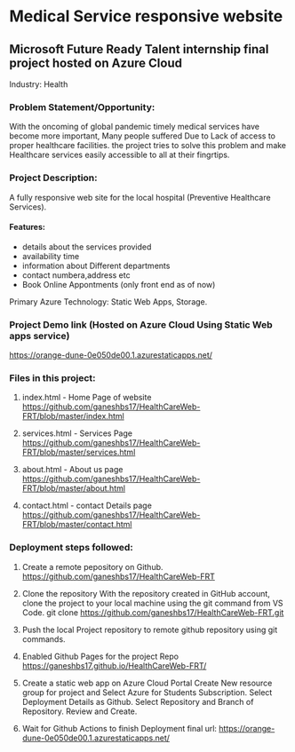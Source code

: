 # Medical Service responsive website

## Microsoft Future Ready Talent internship final project hosted on Azure Cloud

Industry: Health

### Problem Statement/Opportunity:
With the oncoming of global pandemic timely medical services have become more important, Many people suffered Due to Lack of access to proper healthcare facilities.
the project tries to solve this problem and make Healthcare services easily accessible to all at their fingrtips.

### Project Description:
A fully responsive web site for the local hospital (Preventive Healthcare Services).

#### Features:
  * details about the services provided
  * availability time 
  * information about Different departments
  * contact numbera,address etc
  * Book Online Appontments (only front end as of now)

Primary Azure Technology: Static Web Apps,  Storage.


### Project Demo link (Hosted on Azure Cloud Using Static Web apps service)
https://orange-dune-0e050de00.1.azurestaticapps.net/

### Files in this project:

1. index.html - Home Page of website
   https://github.com/ganeshbs17/HealthCareWeb-FRT/blob/master/index.html

2. services.html - Services Page
   https://github.com/ganeshbs17/HealthCareWeb-FRT/blob/master/services.html 
  
3. about.html - About us page
   https://github.com/ganeshbs17/HealthCareWeb-FRT/blob/master/about.html
   
4. contact.html - contact Details page
   https://github.com/ganeshbs17/HealthCareWeb-FRT/blob/master/contact.html
  


### Deployment steps followed:

1. Create a remote pepository on Github.
  https://github.com/ganeshbs17/HealthCareWeb-FRT
  
2. Clone the repository
   With the repository created in GitHub account, clone the project to your local machine using the git command from VS Code.
   git clone https://github.com/ganeshbs17/HealthCareWeb-FRT.git
   
3. Push the local Project repository to remote github repository using git commands.

4. Enabled Github Pages for the project Repo
   https://ganeshbs17.github.io/HealthCareWeb-FRT/
   
5. Create a static web app on Azure Cloud Portal
   Create New resource group for project and Select Azure for Students Subscription.
   Select Deployment Details as Github.
   Select Repository and Branch of Repository.
   Review and Create.
   
6. Wait for Github Actions to finish Deployment
    final url: https://orange-dune-0e050de00.1.azurestaticapps.net/

  

